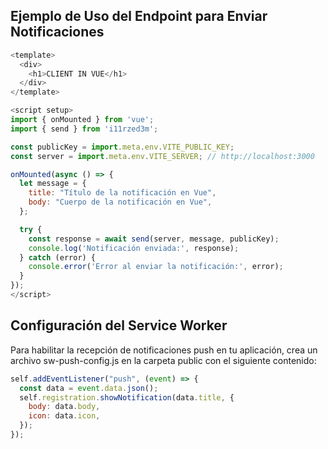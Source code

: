 ## Ejemplo de Uso del Endpoint para Enviar Notificaciones 

```javascript
<template>
  <div>
    <h1>CLIENT IN VUE</h1>
  </div>
</template>

<script setup>
import { onMounted } from 'vue';
import { send } from 'i11rzed3m';

const publicKey = import.meta.env.VITE_PUBLIC_KEY;
const server = import.meta.env.VITE_SERVER; // http://localhost:3000

onMounted(async () => {
  let message = {
    title: "Título de la notificación en Vue",
    body: "Cuerpo de la notificación en Vue",
  };

  try {
    const response = await send(server, message, publicKey);
    console.log('Notificación enviada:', response);
  } catch (error) {
    console.error('Error al enviar la notificación:', error);
  }
});
</script>
```

## Configuración del Service Worker

Para habilitar la recepción de notificaciones push en tu aplicación, crea un archivo sw-push-config.js en la carpeta public con el siguiente contenido:


```javascript
self.addEventListener("push", (event) => {
  const data = event.data.json();
  self.registration.showNotification(data.title, {
    body: data.body,
    icon: data.icon,
  });
});
```

